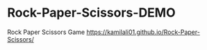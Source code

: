 # Rock-Paper-Scissors-DEMO
Rock Paper Scissors Game
https://kamilali01.github.io/Rock-Paper-Scissors/
